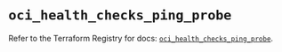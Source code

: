 # `oci_health_checks_ping_probe`

Refer to the Terraform Registry for docs: [`oci_health_checks_ping_probe`](https://registry.terraform.io/providers/oracle/oci/6.18.0/docs/resources/health_checks_ping_probe).
